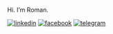 Hi. I’m Roman.

[![linkedin][linkedin-image]][linkedin-link] [![facebook][fb-image]][fb-link] [![telegram][telegram-image]][telegram-link]

[linkedin-link]: https://www.linkedin.com/in/roman-zhuravel-80202a76/
[linkedin-image]: https://img.shields.io/badge/LinkedIn-0077B5?style=for-the-badge&logo=linkedin&logoColor=white

[fb-link]: https://www.facebook.com/roman.zhyravel/
[fb-image]: https://img.shields.io/badge/Facebook-1877F2?style=for-the-badge&logo=facebook&logoColor=white

[telegram-link]: https://t.me/zhooravell
[telegram-image]: https://img.shields.io/badge/Facebook-1877F2?style=for-the-badge&logo=facebook&logoColor=white